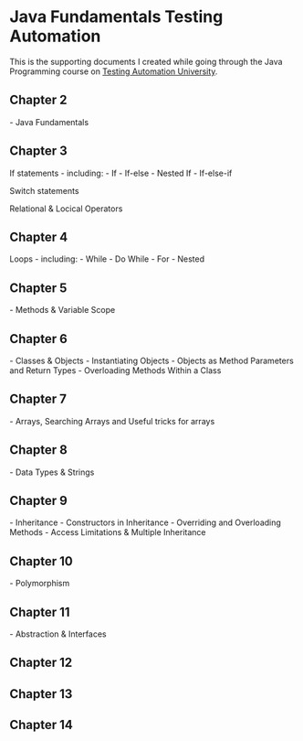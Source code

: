 # Java Fundamentals Testing Automation

This is the supporting documents I created while going through the Java Programming course on [Testing Automation University](https://testautomationu.applitools.com/java-programming-course/). 

<h2>Chapter 2</h2>
- Java Fundamentals 

<h2>Chapter 3</h2>
If statements - including:
- If
- If-else 
- Nested If
- If-else-if

Switch statements

Relational & Locical Operators

<h2>Chapter 4</h2>
Loops - including:
- While
- Do While
- For
- Nested

<h2>Chapter 5</h2>
- Methods & Variable Scope

<h2>Chapter 6</h2>
- Classes & Objects
- Instantiating Objects
- Objects as Method Parameters and Return Types
- Overloading Methods Within a Class

<h2>Chapter 7</h2>
- Arrays, Searching Arrays and Useful tricks for arrays

<h2>Chapter 8</h2>
- Data Types & Strings

<h2>Chapter 9</h2>
- Inheritance
- Constructors in Inheritance
- Overriding and Overloading Methods
- Access Limitations & Multiple Inheritance

<h2>Chapter 10</h2>
- Polymorphism

<h2>Chapter 11</h2>
- Abstraction & Interfaces

<h2>Chapter 12</h2>


<h2>Chapter 13</h2>


<h2>Chapter 14</h2>
